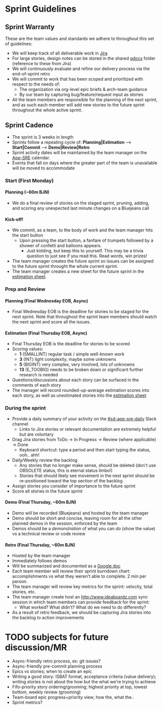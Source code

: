 # Sprint Guidelines

## Sprint Warranty

These are the team values and standards we adhere to throughout this set of guidelines:

- We will keep track of all deliverable work in [Jira](https://jira.coreos.com)
- For large stories, design notes can be stored in the shared [gdocs](https://drive.google.com/drive/u/1/folders/186ExLmi--buOzMLaiUnCkzzRYfwX_y9L) folder (reference to these from Jira)
- We will continuously evaluate and refine our delivery process via the end-of-sprint retro
- We will commit to work that has been scoped and prioritized with respect to the needs of:
  - The organization via org-level epic briefs & arch-team guidance
  - By our team by capturing bug/feature/request input as stories
- All the team members are responsible for the planning of the next sprint, and as such each member will add new stories to the future sprint throughout the whole active sprint.

## Sprint Cadence

- The sprint is 3 weeks in length
- Sprints follow a repeating cycle of: **Planning|Estimation** --> **Start|Commit** -->  **Demo|Review|Retro**
- Sprint activity dates will be maintained by the team manager on the [App-SRE](https://calendar.google.com/calendar/embed?src=redhat.com_0pjkkmnhjs9e4b0h09st36rspc%40group.calendar.google.com) calendar.
- Events that fall on days where the greater part of the team is unavailable will be moved to accommodate

### Start (First Monday)

#### Planning (~60m BJN)

- We do a final review of stories on the staged sprint, pruning, adding, and scoring any unexpected last minute changes on a Bluejeans call

#### Kick-off!

- We commit, as a team, to the body of work and the team manager hits the start button
  - Upon pressing the start button, a fanfare of trumpets followed by a shower of confetti and balloons appears.
    - Just kidding, but keep this to yourself. This may be a trivia question to just see if you read this. Read words, win prizes!
- The team manager creates the future sprint so issues can be assigned to the future sprint throught the whole current sprint.
- The team manager creates a new sheet for the future sprint in the [estimation sheet](https://docs.google.com/spreadsheets/d/1FEsF60JY-advVvqe9CNCN7NlncR-ExnZeC9c-7V3Gq8/edit?usp=sharing).

### Prep and Review

#### Planning (Final Wednesday EOB, Async)

- Final Wednesday EOB is the deadline for stories to be staged for the next sprint. Note that throughout the sprint team members should watch the next sprint and score all the issues.

#### Estimation (Final Thursday EOB, Async)

- Final Thursday EOB is the deadline for stories to be scored
- Scoring values:
  - **1** (SMALLINT) regular task / simple well-known work
  - **3** (INT) light complexity, maybe some unknowns
  - **5** (BIGINT) very complex, very involved, lots of unknowns
  - **13** (E_TOOBIG) needs to be broken down or significant further research is needed
- Questions/discussions about each story can be surfaced in the comments of each story
- The manager will record rounded-up-average estimation scores into each story, as well as unestimated stories into the [estimation sheet](https://docs.google.com/spreadsheets/d/1FEsF60JY-advVvqe9CNCN7NlncR-ExnZeC9c-7V3Gq8/edit?usp=sharing)

### During the sprint

- Provide a daily summary of your activity on the [#sd-app-sre-daily](https://coreos.slack.com/messages/sd-app-sre-daily) Slack channel
  - Links to Jira stories or relevant documentation are extremely helpful but are voluntary
- Drag Jira stories from ToDo -> In Progress -> Review (where applicable) -> Done
  - Keyboard shortcut: type a period and then start typing the status, ooh.. ahh!
- Daily/Weekly review the backlog
  - Any stories that no longer make sense, should be deleted (don't use OBSOLETE status, this is eternal status limbo!)
  - Stories that should likely see movement in the next sprint should be re-positioned toward the top section of the backlog
- Assign stories you consider of importance to the future sprint
- Score all stories in the future sprint

#### Demo (Final Thursday, ~60m BJN)

- Demo will be recorded (Bluejeans) and hosted by the team manager
- Demo should be short and concise, leaving room for all the other planned demos in the session, enforced by the team
- Demos should be a *demonstration* of what you can *do* (show the value) vs a technical review or code review

#### Retro (Final Thursday, ~60m BJN)

- Hosted by the team manager
- Immediately follows demos
- Will be summarized and documented as a [Google doc](https://docs.google.com/document/d/1LFwp5KDmwVKzi3Ht8aMjL5jQr-aSS-J3ivkzjLtM44w/edit?usp=sharing)
- Each team member will review their sprint burndown chart: accomplishments vs what they weren't able to complete. 2 min per person.
- The team manager will review key metrics for the sprint: velocity, total stories, etc.
- The team manager create host an http://www.ideaboardz.com sync session in which team members can provide feedback for the sprint:
  - What worked? What didn't? What do we need to do differently?
- As a result of retro feedback, we should be capturing Jira stories into the backlog to action improvements

# TODO subjects for future discussion/MR

- Async-friendly retro process, ex: git issues?
- Async-friendly pre-commit planning process
- Epics vs stories; when to create an epic
- Writing a good story: ISBAT format, acceptance criteria (value delivery); writing stories is not about the how but the what we're trying to achieve
- Fifo-priority story ordering/grooming; highest priority at top, lowest bottom, weekly review (grooming)
- Team-board epic progress+priority view; how the, what the..
- Sprint metrics?
